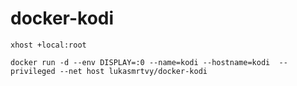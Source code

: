 # docker-kodi


`xhost +local:root`

`docker run -d --env DISPLAY=:0 --name=kodi --hostname=kodi  --privileged --net host lukasmrtvy/docker-kodi`
